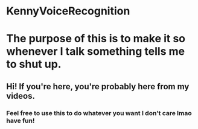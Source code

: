 # KennyVoiceRecognition

<h1>The purpose of this is to make it so whenever I talk something tells me to shut up.</h1>

<h2>Hi! If you're here, you're probably here from my videos.</h2>
<h3>Feel free to use this to do whatever you want I don't care lmao have fun!<h3>

